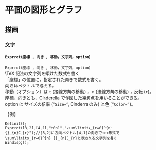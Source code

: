 # 平面の図形とグラフ  
## 描画  
### 文字  
#### `Exprrot(座標 , 向き , 移動，文字列，option)`  
`Exprrot(座標 , 向き , 移動，文字列，option)`  
\TeX 記法の文字列を傾けた数式を書く  
「座標」の位置に，指定された向きで数式を書く。  
向きはベクトルで与える。  
移動（オプション）は `t` (接線方向の移動) ， `n` (法線方向の移動) ，反転 (`r`)。  
座標，向きとも，Cinderella で作図した幾何点を用いることができる。  
option は サイズの倍率 (`”Size=”`, Cinderra のみ) と色 (`”Color=”`)。  
  
【例】  
```  
Ketinit();  
Exprrot([3,2],[4,1],"t0n1","\sum\limits_{r=0}^{n} {}_{n}C_{r}");//[3,2]に方向ベクトル[4,1]の向きでtex形式で\sum\limits_{r=0}^{n} {}_{n}C_{r}と表される文字列を書く  
Windispg();  
```
